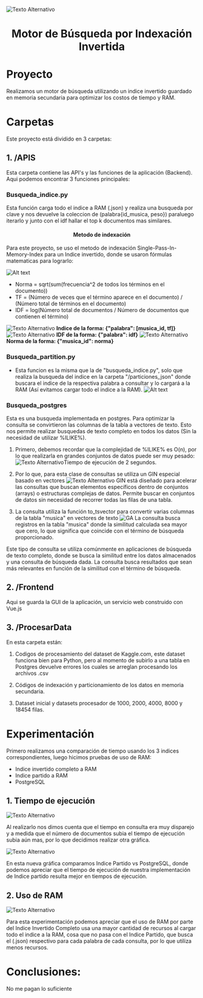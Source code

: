 ![Texto Alternativo](/imagenes/logo.jpg)

<h1 align="center">Motor de Búsqueda por Indexación Invertida</h1>

# Proyecto
Realizamos un motor de búsqueda utilizando un indice invertido guardado en memoria secundaria para optimizar los costos de tiempo y RAM.

# Carpetas
Este proyecto está dividido en 3 carpetas:
## 1. /APIS
Esta carpeta contiene las API's y las funciones de la aplicación (Backend). Aqui podemos encontrar 3 funciones principales:
### Busqueda_indice.py
Esta función carga todo el indice a RAM (.json) y realiza una busqueda por clave y nos devuelve la coleccion de (palabra{id_musica, peso}) paraluego iterarlo y junto con el idf hallar el top k documentos mas similares.

<h4 align="center">Metodo de indexación</h4>
Para este proyecto, se uso el metodo de indexación Single-Pass-In-Memory-Index para un Indice invertido, donde se usaron fórmulas matematicas para lograrlo:

![Alt text](/imagenes/singlepass.png)

* Norma = sqrt(sum(frecuencia^2 de todos los términos en el documento))
* TF = (Número de veces que el término aparece en el documento) / (Número total de términos en el documento)
* IDF = log(Número total de documentos / Número de documentos que contienen el término)

![Texto Alternativo](/imagenes/indice.jpg)
**Indice de la forma: {"palabra": [musica_id, tf]}**
![Texto Alternativo](/imagenes/idf.jpg)
**IDF de la forma: {"palabra": idf}**
![Texto Alternativo](/imagenes/length.jpg)
**Norma de la forma: {"musica_id": norma}**

### Busqueda_partition.py
* Esta funcion es la misma que la de "busqueda_indice.py", solo que realiza la busqueda del indice en la carpeta "/particiones_json" donde buscara el indice de la respectiva palabra a consultar y lo cargará a la RAM (Así evitamos cargar todo el indice a la RAM).
![Alt text](/imagenes/partition.png)

### Busqueda_postgres
Esta es una busqueda implementada en postgres. Para optimizar la consulta se convirtieron las columnas de la tabla a vectores de texto. Esto nos permite realizar busquedas de texto completo en todos los datos (Sin la necesidad de utilizar %ILIKE%).

1. Primero, debemos recordar que la complejidad de %ILIKE% es O(n), por lo que realizarla en grandes conjuntos de datos puede ser muy pesado:
![Texto Alternativo](/imagenes/ilike.jpg)Tiempo de ejecución de 2 segundos.

2. Por lo que, para esta clase de consultas se utiliza un GIN especial basado en vectores
![Texto Alternativo](/imagenes/gin.jpg)
GIN está diseñado para acelerar las consultas que buscan elementos específicos dentro de conjuntos (arrays) o estructuras complejas de datos. Permite buscar en conjuntos de datos sin necesidad de recorrer todas las filas de una tabla.

3. La consulta utiliza la función to_tsvector para convertir varias columnas de la tabla "musica" en vectores de texto
![GA](/imagenes/query_vector.jpg)
La consulta busca registros en la tabla "musica" donde la similitud calculada sea mayor que cero, lo que significa que coincide con el término de búsqueda proporcionado.

Este tipo de consulta se utiliza comúnmente en aplicaciones de búsqueda de texto completo, donde se busca la similitud entre los datos almacenados y una consulta de búsqueda dada. La consulta busca resultados que sean más relevantes en función de la similitud con el término de búsqueda.

## 2. /Frontend
Aqui se guarda la GUI de la aplicación, un servicio web construido con Vue.js

## 3. /ProcesarData
En esta carpeta están:

1. Codigos de procesamiento del dataset de Kaggle.com, este dataset funciona bien para Python, pero al momento de subirlo a una tabla en Postgres devuelve errores los cuales se arreglan procesando los archivos .csv

2. Códigos de indexación y particionamiento de los datos en memoria secundaria.


3. Dataset inicial y datasets procesador de 1000, 2000, 4000, 8000 y 18454 filas.

# Experimentación

Primero realizamos una comparación de tiempo usando los 3 indices correspondientes, luego hicimos pruebas de uso de RAM:
* Indice invertido completo a RAM
* Indice partido a RAM
* PostgreSQL

## 1. Tiempo de ejecución

![Texto Alternativo](/imagenes/comp1.jpg)

Al realizarlo nos dimos cuenta que el tiempo en consulta era muy disparejo y a medida que el número de documentos subia el tiempo de ejecución subia aún mas, por lo que decidimos realizar otra gráfica.

![Texto Alternativo](/imagenes/comp2.jpg)

En esta nueva gráfica comparamos Indice Partido vs PostgreSQL, donde podemos apreciar que el tiempo de ejecución de nuestra implementación de Indice partido resulta mejor en tiempos de ejecución.

## 2. Uso de RAM


![Texto Alternativo](/imagenes/comp3.jpg)

Para esta experimentación podemos apreciar que el uso de RAM por parte del Indice Invertido Completo usa una mayor cantidad de recursos al cargar todo el indice a la RAM, cosa que no pasa con el Indice Partido, que busca el (.json) respectivo para cada palabra de cada consulta, por lo que utiliza menos recursos.

# Conclusiones:

No me pagan lo suficiente